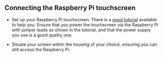 ## Connecting the Raspberry Pi touchscreen

- Set up your Raspberry Pi touchscreen. There is a [good tutorial](https://thepihut.com/blogs/raspberry-pi-tutorials/45295044-raspberry-pi-7-touch-screen-assembly-guide) available to help you. Ensure that you power the touchscreen via the Raspberry Pi with jumper leads as shown in the tutorial, and that the power supply you use is a good quality one.

- Situate your screen within the housing of your choice, ensuring you can still access the Raspberry Pi.

